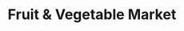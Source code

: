 ---
title: "Fruit & Vegetable Market"
url: /surrey/fruit-und-vegetable-market/
shop: Gemüse & Obst
---